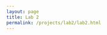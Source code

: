```yaml
---
layout: page
title: Lab 2
permalink: /projects/lab2/lab2.html
---
```

<!-- A simple redirect page for the gallery. This page contains no content.  -->
